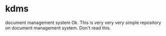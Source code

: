 # kdms
document management system
Ok. This is very very very simple repository on document management system. 
Don't read this.
